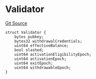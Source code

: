 # Validator
[Git Source](https://github.com/lidofinance/community-staking-module/blob/ef5c94eed5211bf6c350512cf569895da670f26c/src/lib/Types.sol)


```solidity
struct Validator {
    bytes pubkey;
    bytes32 withdrawalCredentials;
    uint64 effectiveBalance;
    bool slashed;
    uint64 activationEligibilityEpoch;
    uint64 activationEpoch;
    uint64 exitEpoch;
    uint64 withdrawableEpoch;
}
```

